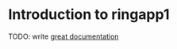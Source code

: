 # Introduction to ringapp1

TODO: write [great documentation](http://jacobian.org/writing/what-to-write/)
